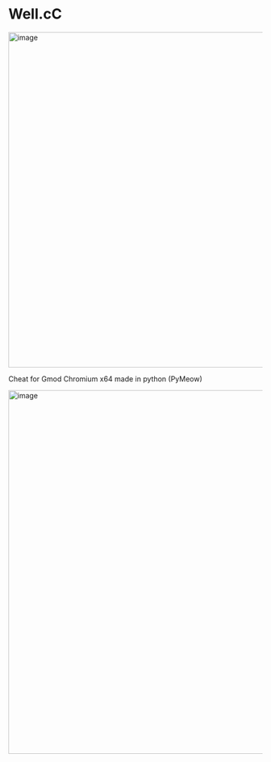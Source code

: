 # Well.cC

<img width="617" height="664" alt="image" src="https://github.com/user-attachments/assets/44955a99-f97c-480e-bec8-2c1b231ecdbf" />

Cheat for Gmod Chromium x64 made in python (PyMeow)

<img width="1280" height="720" alt="image" src="https://github.com/user-attachments/assets/3f475f9a-6683-48c2-ba75-2f867c776266" />


